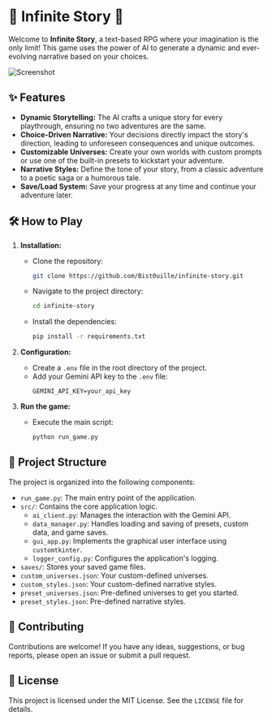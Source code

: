 # 🚀 Infinite Story 🚀

Welcome to **Infinite Story**, a text-based RPG where your imagination is the only limit! This game uses the power of AI to generate a dynamic and ever-evolving narrative based on your choices.

![Screenshot](https://i.imgur.com/your-screenshot.png)  <!-- Replace with a real screenshot URL -->

## ✨ Features

*   **Dynamic Storytelling:** The AI crafts a unique story for every playthrough, ensuring no two adventures are the same.
*   **Choice-Driven Narrative:** Your decisions directly impact the story's direction, leading to unforeseen consequences and unique outcomes.
*   **Customizable Universes:** Create your own worlds with custom prompts or use one of the built-in presets to kickstart your adventure.
*   **Narrative Styles:** Define the tone of your story, from a classic adventure to a poetic saga or a humorous tale.
*   **Save/Load System:** Save your progress at any time and continue your adventure later.

## 🛠️ How to Play

1.  **Installation:**
    *   Clone the repository:
        ```bash
        git clone https://github.com/Bist0uille/infinite-story.git
        ```
    *   Navigate to the project directory:
        ```bash
        cd infinite-story
        ```
    *   Install the dependencies:
        ```bash
        pip install -r requirements.txt
        ```

2.  **Configuration:**
    *   Create a `.env` file in the root directory of the project.
    *   Add your Gemini API key to the `.env` file:
        ```
        GEMINI_API_KEY=your_api_key
        ```

3.  **Run the game:**
    *   Execute the main script:
        ```bash
        python run_game.py
        ```

## 📂 Project Structure

The project is organized into the following components:

*   `run_game.py`: The main entry point of the application.
*   `src/`: Contains the core application logic.
    *   `ai_client.py`: Manages the interaction with the Gemini API.
    *   `data_manager.py`: Handles loading and saving of presets, custom data, and game saves.
    *   `gui_app.py`: Implements the graphical user interface using `customtkinter`.
    *   `logger_config.py`: Configures the application's logging.
*   `saves/`: Stores your saved game files.
*   `custom_universes.json`: Your custom-defined universes.
*   `custom_styles.json`: Your custom-defined narrative styles.
*   `preset_universes.json`: Pre-defined universes to get you started.
*   `preset_styles.json`: Pre-defined narrative styles.

## 🤝 Contributing

Contributions are welcome! If you have any ideas, suggestions, or bug reports, please open an issue or submit a pull request.

## 📝 License

This project is licensed under the MIT License. See the `LICENSE` file for details.